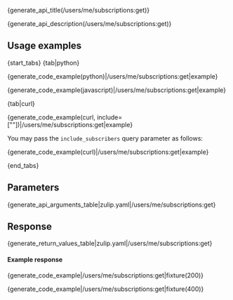 {generate_api_title(/users/me/subscriptions:get)}

{generate_api_description(/users/me/subscriptions:get)}

## Usage examples

{start_tabs}
{tab|python}

{generate_code_example(python)|/users/me/subscriptions:get|example}

{generate_code_example(javascript)|/users/me/subscriptions:get|example}

{tab|curl}

{generate_code_example(curl, include=[""])|/users/me/subscriptions:get|example}

You may pass the `include_subscribers` query parameter as follows:

{generate_code_example(curl)|/users/me/subscriptions:get|example}

{end_tabs}

## Parameters

{generate_api_arguments_table|zulip.yaml|/users/me/subscriptions:get}

## Response

{generate_return_values_table|zulip.yaml|/users/me/subscriptions:get}

#### Example response

{generate_code_example|/users/me/subscriptions:get|fixture(200)}

{generate_code_example|/users/me/subscriptions:get|fixture(400)}
